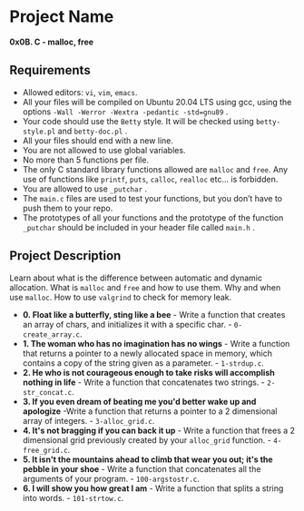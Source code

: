 # Project Name
**0x0B. C - malloc, free**

##  Requirements
*   Allowed editors: `vi`, `vim`, `emacs`.
*   All your files will be compiled on Ubuntu 20.04 LTS using gcc, using the options `-Wall -Werror -Wextra -pedantic -std=gnu89` .
*   Your code should use the `Betty` style. It will be checked using `betty-style.pl` and `betty-doc.pl` .
*   All your files should end with a new line.
*   You are not allowed to use global variables.
*   No more than 5 functions per file.
*   The only C standard library functions allowed are `malloc` and `free`. Any use of functions like `printf`, `puts`, `calloc`, `realloc` etc… is forbidden.
*   You are allowed to use `_putchar` .
*   The `main.c` files are used to test your functions, but you don’t have to push them to your repo.
*   The prototypes of all your functions and the prototype of the function `_putchar` should be included in your header file called `main.h` .


## Project Description
Learn about what is the difference between automatic and dynamic allocation. What is `malloc` and `free` and how to use them. Why and when use `malloc`. How to use `valgrind` to check for memory leak.

* **0. Float like a butterfly, sting like a bee** - Write a function that creates an array of chars, and initializes it with a specific char. - `0-create_array.c`.
* **1. The woman who has no imagination has no wings** - Write a function that returns a pointer to a newly allocated space in memory, which contains a copy of the string given as a parameter. - `1-strdup.c`.
* **2. He who is not courageous enough to take risks will accomplish nothing in life** - Write a function that concatenates two strings. - `2-str_concat.c`.
* **3. If you even dream of beating me you'd better wake up and apologize** -Write a function that returns a pointer to a 2 dimensional array of integers. - `3-alloc_grid.c`.
* **4. It's not bragging if you can back it up** - Write a function that frees a 2 dimensional grid previously created by your `alloc_grid` function. - `4-free_grid.c`.
* **5. It isn't the mountains ahead to climb that wear you out; it's the pebble in your shoe** - Write a function that concatenates all the arguments of your program. - `100-argstostr.c`.
* **6. I will show you how great I am** - Write a function that splits a string into words. - `101-strtow.c`.

